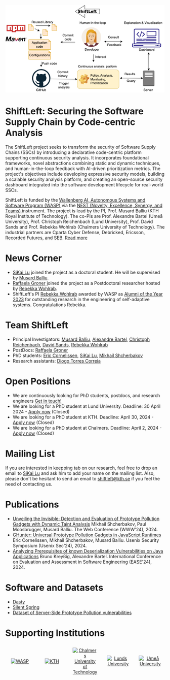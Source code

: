 <div align="center">
  <img alt="shiftleft" src="ShiftLeft-figure.png">
</div>

# ShiftLeft: Securing the Software Supply Chain by Code-centric Analysis

The ShiftLeft project seeks to transform the security of Software Supply Chains (SSCs) by introducing a declarative code-centric platform supporting continuous security analysis. It incorporates foundational frameworks, novel abstractions combining static and dynamic techniques, and human-in-the-loop feedback with AI-driven prioritization metrics. The project's objectives include developing expressive security models, building a scalable security analysis platform, and creating an open-source security dashboard integrated into the software development lifecycle for real-world SSCs.

ShiftLeft is funded by the  [Wallenberg AI, Autonomous Systems and Software Program (WASP)](https://wasp-sweden.org/) via the [NEST (Novelty, Excellence, Synergy, and Teams) ](https://wasp-sweden.org/calls/call-for-nests-in-cyber-security/) instrument. The project is lead by the PI, Prof. Musard Balliu (KTH Royal Institute of Technology). The co-PIs are Prof. Alexandre Bartel (Umeå University), Prof. Christoph Reichenbach (Lund University), Prof. David Sands and Prof. Rebekka Wohlrab (Chalmers University of Technology). The industrial partners are Cparta Cyber Defense, Debricked, Ericsson, Recorded Futures, and SEB. [Read more](https://wasp-sweden.org/nest-project-shiftleft-securing-the-software-supply-chain-by-code-centric-analysis/) 

# News Corner

- [SiKai Lu](https://www.kth.se/profile/sikai) joined the project as a doctoral student. He will be supervised by [Musard Balliu](https://people.kth.se/~musard/).
- [Raffaela Groner](https://www.chalmers.se/en/persons/raffaela/) joined the project as a Postdoctoral researcher hosted by [Rebekka Wohlrab](https://rebekkaa.github.io/).
- ShiftLeft's PI [Rebekka Wohlrab](https://rebekkaa.github.io/) awarded by WASP as [Alumni of the Year 2023](https://wasp-sweden.org/rebekka-wohlrab-wasp-alumni-of-the-year-2023/) for outstanding research in the engineering of self-adaptive systems. Congratulations Rebekka.  


# Team ShiftLeft
- Principal Investigators: [Musard Balliu](https://people.kth.se/~musard/), [Alexandre Bartel](https://www.abartel.net/), [Christoph Reichenbach](https://creichen.net/), [David Sands](https://www.cse.chalmers.se/~dave/Homepage_David_Sands/Home.html), [Rebekka Wohlrab](https://rebekkaa.github.io/) 
- PostDocs: [Raffaela Groner](https://www.chalmers.se/en/persons/raffaela/)
- PhD students: [Eric Cornelissen](https://www.kth.se/profile/ericco), [SiKai Lu](https://www.kth.se/profile/sikai), [Mikhail Shcherbakov](https://www.kth.se/profile/mshc)
- Research assistants: [Diogo Torres Correia](https://www.kth.se/profile/diogotc) 

# Open Positions
- We are continuously looking for PhD students, postdocs, and research engineers [Get in touch!](mailto:musard@kth.se,dave@chalmers.se,alexandre.bartel@umu.se,christoph.reichenbach@cs.lth.se,wohlrab@chalmers.se)
- We are looking for a PhD student at Lund University.  Deadline: 30 April 2024 - [Apply now](https://lu.varbi.com/en/what:job/jobID:711118/type:job/where:4/apply:1) (Closed)
- We are looking for a PhD student at KTH. Deadline: April 30, 2024 - [Apply now](https://kth.varbi.com/en/what:job/jobID:698123/type:job/where:4/apply:1) (Closed)
- We are looking for a PhD student at Chalmers. Deadline: April 2, 2024 - [Apply now](https://www.chalmers.se/en/about-chalmers/work-with-us/vacancies/?rmpage=job&rmjob=12605&rmlang=GB) (Closed)

# Mailing List 
If you are interested in keepping tab on our research, feel free to drop an email to [SiKai Lu](https://www.kth.se/profile/sikai) and ask him to add your name on the mailing list. Also, please don't be hesitant to send an email to [shiftleft@kth.se](mailto:shiftleft@kth.se) if you feel the need of contacting us.

# Publications
- [Unveiling the Invisible: Detection and Evaluation of Prototype Pollution Gadgets with Dynamic Taint Analysis](https://people.kth.se/~musard/research/pubs/www24.pdf) Mikhail Shcherbakov, Paul Moosbrugger, Musard Balliu. The Web Conference (WWW'24), 2024.
- [GHunter: Universal Prototype Pollution Gadgets in JavaScript Runtimes](https://people.kth.se/~musard/research/pubs/usenix24.pdf) Eric Cornelissen, Mikhail Shcherbakov, Musard Balliu. Usenix Security Symposium (Usenix Sec'24), 2024.
- [Analyzing Prerequisites of known Deserialization Vulnerabilities on Java Applications](https://www.abartel.net/static/p/ease2024-javaDeser.pdf) Bruno Kreyßig, Alexandre Bartel. International Conference on Evaluation and Assessment in Software Engineering (EASE'24), 2024.

# Software and Datasets
- [Dasty](https://github.com/KTH-LangSec/Dasty)
- [Silent Spring](https://github.com/KTH-LangSec/silent-spring)
- [Dataset of Server-Side Prototype Pollution vulnerabilities](https://github.com/KTH-LangSec/server-side-prototype-pollution)


# Supporting Institutions
<div style="display: flex; justify-content: center; align-items: center; flex-wrap: wrap; gap: 10px;">
<div style="flex: 1; text-align: center; padding: 10px;">
    <a href="https://wasp-sweden.org/" target="_blank">
      <img src="https://wasp-sweden.org/wp-content/themes/wasp/assets/img/logo.png" alt="WASP" style="max-width: 150px;">
    </a>
  </div>
  <div style="flex: 1; text-align: center; padding: 10px;">
    <a href="https://www.kth.se/" target="_blank">
      <img src="https://wasp-sweden.org/wp-content/uploads/2019/05/kth.png" alt="KTH" style="max-width: 100px;">
    </a>
  </div>
  <div style="flex: 1; text-align: center; padding: 10px;">
    <a href="http://www.chalmers.se/" target="_blank">
      <img src="https://wasp-sweden.org/wp-content/uploads/2019/05/chalmers1.png" alt="Chalmers University of Technology" style="max-width: 100px;">
    </a>
  </div>
  <div style="flex: 1; text-align: center; padding: 10px;">
    <a href="http://www.lth.se/" target="_blank">
      <img src="https://wasp-sweden.org/wp-content/uploads/2019/05/lunds1.png" alt="Lunds University" style="max-width: 100px;">
    </a>
  </div>
  <div style="flex: 1; text-align: center; padding: 10px;">
    <a href="http://www.umu.se/" target="_blank">
    <img src="https://wasp-sweden.org/wp-content/uploads/2019/05/umea-200x200.png" alt="Umeå University" style="max-width: 100px;">
    </a>
  </div>
</div>


